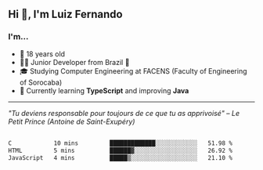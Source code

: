 <h2>Hi 👋, I'm Luiz Fernando</h2>

### I'm...
* 🤟 18 years old
* 👨‍💻 Junior Developer from Brazil 💚
* 🎓 Studying Computer Engineering at FACENS (Faculty of Engineering of Sorocaba)
* 🔭 Currently learning **TypeScript** and improving **Java**

---

_"Tu deviens responsable pour toujours de ce que tu as apprivoisé" – Le Petit Prince (Antoine de Saint-Exupéry)_

##

<!--START_SECTION:waka-->

```txt
C            10 mins         █████████████░░░░░░░░░░░░   51.98 %
HTML         5 mins          ██████▓░░░░░░░░░░░░░░░░░░   26.92 %
JavaScript   4 mins          █████▒░░░░░░░░░░░░░░░░░░░   21.10 %
```

<!--END_SECTION:waka-->
